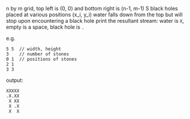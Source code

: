 n by m grid, top left is (0, 0) and bottom right is (n-1, m-1)
S black holes placed at various positions (x_i, y_i)
water falls down from the top but will stop upon encountering a black hole
print the resultant stream: water is `X`, empty is a space, black hole is `.`

e.g.
```
5 5  // width, height
3    // number of stones
0 1  // positions of stones
2 1
3 3
```

output:
```
XXXXX
.X.XX
 X XX
 X .X
 X  X
```
